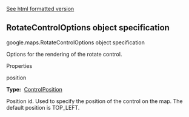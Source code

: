 [See html formatted version](https://huasofoundries.github.io/google-maps-documentation/RotateControlOptions.html)


RotateControlOptions object specification
-----------------------------------------

google.maps.RotateControlOptions object specification

Options for the rendering of the rotate control.

Properties

position

**Type:**  [ControlPosition](https://github.com/amenadiel/google-maps-documentation/blob/master/docs/ControlPosition.md)

Position id. Used to specify the position of the control on the map. The default position is TOP\_LEFT.